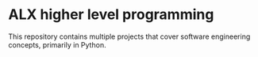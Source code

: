 # ALX higher level programming

This repository contains multiple projects that cover software engineering concepts, primarily in Python.
